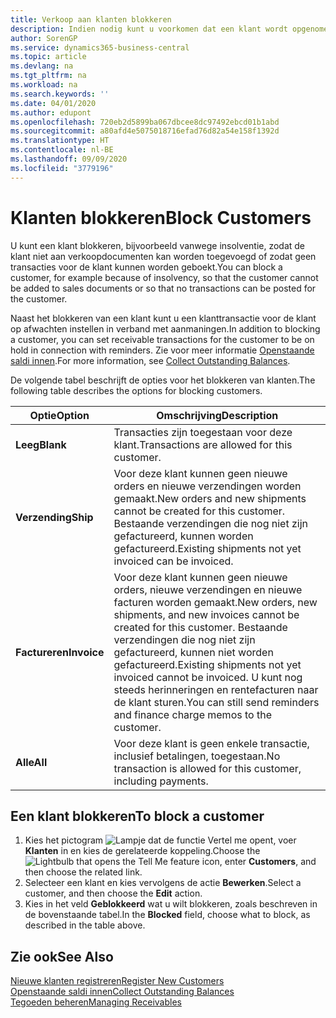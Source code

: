 ```yaml
---
title: Verkoop aan klanten blokkeren
description: Indien nodig kunt u voorkomen dat een klant wordt opgenomen in verkoopdocumenten en andere verkooptransacties.
author: SorenGP
ms.service: dynamics365-business-central
ms.topic: article
ms.devlang: na
ms.tgt_pltfrm: na
ms.workload: na
ms.search.keywords: ''
ms.date: 04/01/2020
ms.author: edupont
ms.openlocfilehash: 720eb2d5899ba067dbcee8dc97492ebcd01b1abd
ms.sourcegitcommit: a80afd4e5075018716efad76d82a54e158f1392d
ms.translationtype: HT
ms.contentlocale: nl-BE
ms.lasthandoff: 09/09/2020
ms.locfileid: "3779196"
---
```

# <a name="block-customers"></a><span data-ttu-id="cb95c-103">Klanten blokkeren</span><span class="sxs-lookup"><span data-stu-id="cb95c-103">Block Customers</span></span>
<span data-ttu-id="cb95c-104">U kunt een klant blokkeren, bijvoorbeeld vanwege insolventie, zodat de klant niet aan verkoopdocumenten kan worden toegevoegd of zodat geen transacties voor de klant kunnen worden geboekt.</span><span class="sxs-lookup"><span data-stu-id="cb95c-104">You can block a customer, for example because of insolvency, so that the customer cannot be added to sales documents or so that no transactions can be posted for the customer.</span></span>

<span data-ttu-id="cb95c-105">Naast het blokkeren van een klant kunt u een klanttransactie voor de klant op afwachten instellen in verband met aanmaningen.</span><span class="sxs-lookup"><span data-stu-id="cb95c-105">In addition to blocking a customer, you can set receivable transactions for the customer to be on hold in connection with reminders.</span></span> <span data-ttu-id="cb95c-106">Zie voor meer informatie [Openstaande saldi innen](receivables-collect-outstanding-balances.md).</span><span class="sxs-lookup"><span data-stu-id="cb95c-106">For more information, see [Collect Outstanding Balances](receivables-collect-outstanding-balances.md).</span></span>   

<span data-ttu-id="cb95c-107">De volgende tabel beschrijft de opties voor het blokkeren van klanten.</span><span class="sxs-lookup"><span data-stu-id="cb95c-107">The following table describes the options for blocking customers.</span></span>  

|<span data-ttu-id="cb95c-108">Optie</span><span class="sxs-lookup"><span data-stu-id="cb95c-108">Option</span></span>|<span data-ttu-id="cb95c-109">Omschrijving</span><span class="sxs-lookup"><span data-stu-id="cb95c-109">Description</span></span>|  
|--------------------|------------|  
|<span data-ttu-id="cb95c-110">**Leeg**</span><span class="sxs-lookup"><span data-stu-id="cb95c-110">**Blank**</span></span>|<span data-ttu-id="cb95c-111">Transacties zijn toegestaan voor deze klant.</span><span class="sxs-lookup"><span data-stu-id="cb95c-111">Transactions are allowed for this customer.</span></span>|
|<span data-ttu-id="cb95c-112">**Verzending**</span><span class="sxs-lookup"><span data-stu-id="cb95c-112">**Ship**</span></span>|<span data-ttu-id="cb95c-113">Voor deze klant kunnen geen nieuwe orders en nieuwe verzendingen worden gemaakt.</span><span class="sxs-lookup"><span data-stu-id="cb95c-113">New orders and new shipments cannot be created for this customer.</span></span> <span data-ttu-id="cb95c-114">Bestaande verzendingen die nog niet zijn gefactureerd, kunnen worden gefactureerd.</span><span class="sxs-lookup"><span data-stu-id="cb95c-114">Existing shipments not yet invoiced can be invoiced.</span></span>|  
|<span data-ttu-id="cb95c-115">**Factureren**</span><span class="sxs-lookup"><span data-stu-id="cb95c-115">**Invoice**</span></span>|<span data-ttu-id="cb95c-116">Voor deze klant kunnen geen nieuwe orders, nieuwe verzendingen en nieuwe facturen worden gemaakt.</span><span class="sxs-lookup"><span data-stu-id="cb95c-116">New orders, new shipments, and new invoices cannot be created for this customer.</span></span> <span data-ttu-id="cb95c-117">Bestaande verzendingen die nog niet zijn gefactureerd, kunnen niet worden gefactureerd.</span><span class="sxs-lookup"><span data-stu-id="cb95c-117">Existing shipments not yet invoiced cannot be invoiced.</span></span> <span data-ttu-id="cb95c-118">U kunt nog steeds herinneringen en rentefacturen naar de klant sturen.</span><span class="sxs-lookup"><span data-stu-id="cb95c-118">You can still send reminders and finance charge memos to the customer.</span></span>|  
|<span data-ttu-id="cb95c-119">**Alle**</span><span class="sxs-lookup"><span data-stu-id="cb95c-119">**All**</span></span>|<span data-ttu-id="cb95c-120">Voor deze klant is geen enkele transactie, inclusief betalingen, toegestaan.</span><span class="sxs-lookup"><span data-stu-id="cb95c-120">No transaction is allowed for this customer, including payments.</span></span>|  

## <a name="to-block-a-customer"></a><span data-ttu-id="cb95c-121">Een klant blokkeren</span><span class="sxs-lookup"><span data-stu-id="cb95c-121">To block a customer</span></span>  
1. <span data-ttu-id="cb95c-122">Kies het pictogram ![Lampje dat de functie Vertel me opent](media/ui-search/search_small.png "Vertel me wat u wilt doen"), voer **Klanten** in en kies de gerelateerde koppeling.</span><span class="sxs-lookup"><span data-stu-id="cb95c-122">Choose the ![Lightbulb that opens the Tell Me feature](media/ui-search/search_small.png "Tell me what you want to do") icon, enter **Customers**, and then choose the related link.</span></span>
2. <span data-ttu-id="cb95c-123">Selecteer een klant en kies vervolgens de actie **Bewerken**.</span><span class="sxs-lookup"><span data-stu-id="cb95c-123">Select a customer, and then choose the **Edit** action.</span></span>
3. <span data-ttu-id="cb95c-124">Kies in het veld **Geblokkeerd** wat u wilt blokkeren, zoals beschreven in de bovenstaande tabel.</span><span class="sxs-lookup"><span data-stu-id="cb95c-124">In the **Blocked** field, choose what to block, as described in the table above.</span></span>

## <a name="see-also"></a><span data-ttu-id="cb95c-125">Zie ook</span><span class="sxs-lookup"><span data-stu-id="cb95c-125">See Also</span></span>  
[<span data-ttu-id="cb95c-126">Nieuwe klanten registreren</span><span class="sxs-lookup"><span data-stu-id="cb95c-126">Register New Customers</span></span>](sales-how-register-new-customers.md)  
[<span data-ttu-id="cb95c-127">Openstaande saldi innen</span><span class="sxs-lookup"><span data-stu-id="cb95c-127">Collect Outstanding Balances</span></span>](receivables-collect-outstanding-balances.md)  
[<span data-ttu-id="cb95c-128">Tegoeden beheren</span><span class="sxs-lookup"><span data-stu-id="cb95c-128">Managing Receivables</span></span>](receivables-manage-receivables.md)  
